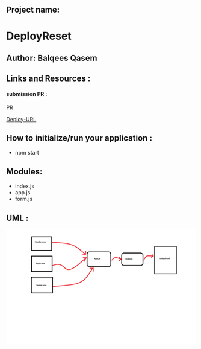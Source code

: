 
## Project name:

   # DeployReset

## Author: Balqees Qasem

## Links and Resources :

   #### submission PR :
   
   [PR](https://github.com/Balqees-401-advanced-javascript/DeployReset/pull/2)

   [Deploy-URL](https://balqees-401-advanced-javascript.github.io/DeployReset/)      


## How to initialize/run your application :
  -  npm start

## Modules:

 - index.js
 - app.js
 - form.js
 


## UML :
 
 ![UML](https://github.com/Balqees-401-advanced-javascript/resty/blob/base/reactCss.png)
        
